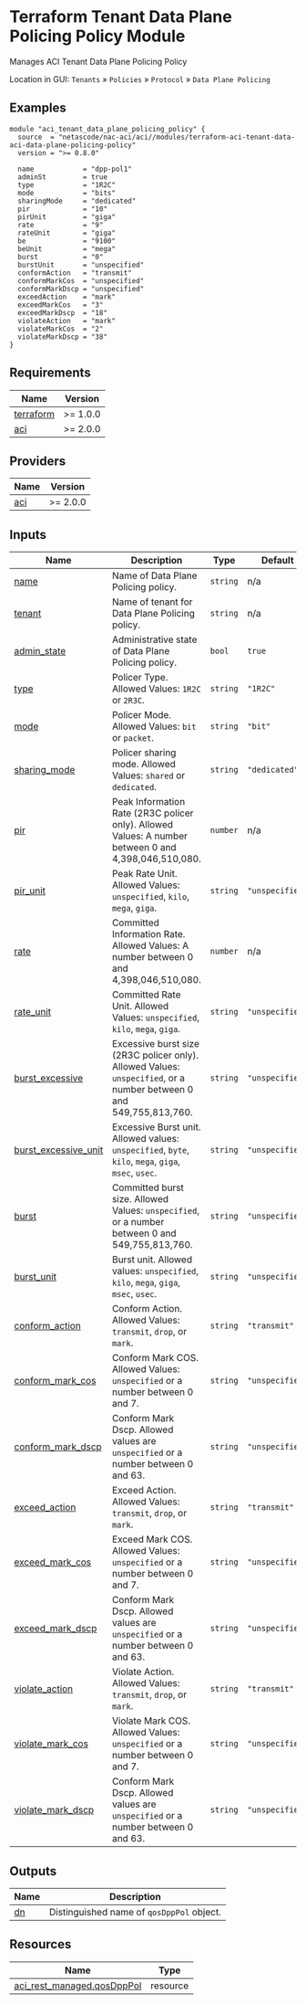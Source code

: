 <!-- BEGIN_TF_DOCS -->
# Terraform Tenant Data Plane Policing Policy Module

Manages ACI Tenant Data Plane Policing Policy

Location in GUI:
`Tenants` » `Policies` » `Protocol` » `Data Plane Policing`

## Examples

```hcl
module "aci_tenant_data_plane_policing_policy" {
  source  = "netascode/nac-aci/aci//modules/terraform-aci-tenant-data-aci-data-plane-policing-policy"
  version = ">= 0.8.0"

  name            = "dpp-pol1"
  adminSt         = true
  type            = "1R2C"
  mode            = "bits"
  sharingMode     = "dedicated"
  pir             = "10"
  pirUnit         = "giga"
  rate            = "9"
  rateUnit        = "giga"
  be              = "9100"
  beUnit          = "mega"
  burst           = "0"
  burstUnit       = "unspecified"
  conformAction   = "transmit"
  conformMarkCos  = "unspecified"
  conformMarkDscp = "unspecified"
  exceedAction    = "mark"
  exceedMarkCos   = "3"
  exceedMarkDscp  = "18"
  violateAction   = "mark"
  violateMarkCos  = "2"
  violateMarkDscp = "38"
}
```

## Requirements

| Name | Version |
|------|---------|
| <a name="requirement_terraform"></a> [terraform](#requirement\_terraform) | >= 1.0.0 |
| <a name="requirement_aci"></a> [aci](#requirement\_aci) | >= 2.0.0 |

## Providers

| Name | Version |
|------|---------|
| <a name="provider_aci"></a> [aci](#provider\_aci) | >= 2.0.0 |

## Inputs

| Name | Description | Type | Default | Required |
|------|-------------|------|---------|:--------:|
| <a name="input_name"></a> [name](#input\_name) | Name of Data Plane Policing policy. | `string` | n/a | yes |
| <a name="input_tenant"></a> [tenant](#input\_tenant) | Name of tenant for Data Plane Policing policy. | `string` | n/a | yes |
| <a name="input_admin_state"></a> [admin\_state](#input\_admin\_state) | Administrative state of Data Plane Policing policy. | `bool` | `true` | no |
| <a name="input_type"></a> [type](#input\_type) | Policer Type. Allowed Values: `1R2C` or `2R3C`. | `string` | `"1R2C"` | no |
| <a name="input_mode"></a> [mode](#input\_mode) | Policer Mode.  Allowed Values: `bit` or `packet`. | `string` | `"bit"` | no |
| <a name="input_sharing_mode"></a> [sharing\_mode](#input\_sharing\_mode) | Policer sharing mode. Allowed Values: `shared` or `dedicated`. | `string` | `"dedicated"` | no |
| <a name="input_pir"></a> [pir](#input\_pir) | Peak Information Rate (2R3C policer only). Allowed Values: A number between 0 and 4,398,046,510,080. | `number` | n/a | yes |
| <a name="input_pir_unit"></a> [pir\_unit](#input\_pir\_unit) | Peak Rate Unit. Allowed Values: `unspecified`, `kilo`, `mega`, `giga`. | `string` | `"unspecified"` | no |
| <a name="input_rate"></a> [rate](#input\_rate) | Committed Information Rate. Allowed Values: A number between 0 and 4,398,046,510,080. | `number` | n/a | yes |
| <a name="input_rate_unit"></a> [rate\_unit](#input\_rate\_unit) | Committed Rate Unit. Allowed Values: `unspecified`, `kilo`, `mega`, `giga`. | `string` | `"unspecified"` | no |
| <a name="input_burst_excessive"></a> [burst\_excessive](#input\_burst\_excessive) | Excessive burst size (2R3C policer only). Allowed Values: `unspecified`, or a number between 0 and 549,755,813,760. | `string` | `"unspecified"` | no |
| <a name="input_burst_excessive_unit"></a> [burst\_excessive\_unit](#input\_burst\_excessive\_unit) | Excessive Burst unit.  Allowed values: `unspecified`, `byte`, `kilo`, `mega`, `giga`, `msec`, `usec`. | `string` | `"unspecified"` | no |
| <a name="input_burst"></a> [burst](#input\_burst) | Committed burst size. Allowed Values: `unspecified`, or a number between 0 and 549,755,813,760. | `string` | `"unspecified"` | no |
| <a name="input_burst_unit"></a> [burst\_unit](#input\_burst\_unit) | Burst unit.  Allowed values: `unspecified`, `kilo`, `mega`, `giga`, `msec`, `usec`. | `string` | `"unspecified"` | no |
| <a name="input_conform_action"></a> [conform\_action](#input\_conform\_action) | Conform Action. Allowed Values: `transmit`, `drop`, or `mark`. | `string` | `"transmit"` | no |
| <a name="input_conform_mark_cos"></a> [conform\_mark\_cos](#input\_conform\_mark\_cos) | Conform Mark COS.  Allowed Values: `unspecified` or a number between 0 and 7. | `string` | `"unspecified"` | no |
| <a name="input_conform_mark_dscp"></a> [conform\_mark\_dscp](#input\_conform\_mark\_dscp) | Conform Mark Dscp. Allowed values are `unspecified` or a number between 0 and 63. | `string` | `"unspecified"` | no |
| <a name="input_exceed_action"></a> [exceed\_action](#input\_exceed\_action) | Exceed Action. Allowed Values: `transmit`, `drop`, or `mark`. | `string` | `"transmit"` | no |
| <a name="input_exceed_mark_cos"></a> [exceed\_mark\_cos](#input\_exceed\_mark\_cos) | Exceed Mark COS.  Allowed Values: `unspecified` or a number between 0 and 7. | `string` | `"unspecified"` | no |
| <a name="input_exceed_mark_dscp"></a> [exceed\_mark\_dscp](#input\_exceed\_mark\_dscp) | Conform Mark Dscp. Allowed values are `unspecified` or a number between 0 and 63. | `string` | `"unspecified"` | no |
| <a name="input_violate_action"></a> [violate\_action](#input\_violate\_action) | Violate Action. Allowed Values: `transmit`, `drop`, or `mark`. | `string` | `"transmit"` | no |
| <a name="input_violate_mark_cos"></a> [violate\_mark\_cos](#input\_violate\_mark\_cos) | Violate Mark COS.  Allowed Values: `unspecified` or a number between 0 and 7. | `string` | `"unspecified"` | no |
| <a name="input_violate_mark_dscp"></a> [violate\_mark\_dscp](#input\_violate\_mark\_dscp) | Conform Mark Dscp. Allowed values are `unspecified` or a number between 0 and 63. | `string` | `"unspecified"` | no |

## Outputs

| Name | Description |
|------|-------------|
| <a name="output_dn"></a> [dn](#output\_dn) | Distinguished name of `qosDppPol` object. |

## Resources

| Name | Type |
|------|------|
| [aci_rest_managed.qosDppPol](https://registry.terraform.io/providers/CiscoDevNet/aci/latest/docs/resources/rest_managed) | resource |
<!-- END_TF_DOCS -->